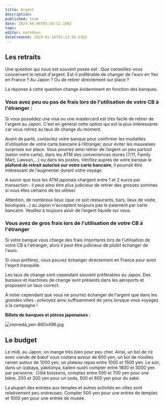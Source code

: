 ```yaml
---
title: Argent
description: 
published: true
date: 2024-06-06T05:50:12.186Z
tags: 
editor: markdown
dateCreated: 2024-01-18T01:23:58.936Z
---
```


## Les retraits

Une question qui nous est souvent posée est : Que conseillez-vous concernant le retrait d'argent. Est-il préférable de changer de l'euro en Yen en France ? Au Japon ? Ou de retirer directement sur place ? 

La réponse à cette question change évidemment en fonction des banques. 

### Vous avez peu ou pas de frais lors de l'utilisation de votre CB à l'étranger : 

Si vous possédez une visa ou une mastercard est très facile de retirer de l'argent au Japon. C'est en général cette option qui est la plus intéressante car vous retirez au taux de change du moment. 

Avant de partir, contactez votre banque pour confirmer les modalités d’utilisation de votre carte bancaire à l’étranger, pour éviter les mauvaises surprises sur place. Vous pourrez ainsi retirer de l’argent un peu partout (selon votre carte), dans les ATM des conveniences stores (7/11, Family Mart, Lawson,...) ou dans les postes. Vérifiez auprès de votre banque le **plafond de retrait autorisé sur votre carte bancaire**, il pourrait être intéressant de l’augmenter durant votre voyage.

A savoir que tous les ATM japonais chargent entre 1 et 2 euros par transaction : il peut ainsi être plus judicieux de retirer des grosses sommes si vous êtes certains de les utiliser. 

Attention, de nombreux lieux (que ce soit restaurants, bars, lieux de visite, boutiques...) au Japon n'acceptent toujours pas le paiement par carte bancaire. Veuillez à toujours avoir de l’argent liquide sur vous.


### Vous avez de gros frais lors de l'utilisation de votre CB à l'étranger

Si votre banque vous charge des frais importants lors de l'utilisation de votre CB à l'étranger, alors il peut être judicieux de plutôt échanger de l'euro. 

Si vous préférez, vous pouvez échanger directement en France pour avoir l'esprit tranquille. 

Les taux de change sont cependant souvent préférables au Japon. Des bureaux et machines de change sont présents dans les aéroports et proposent un taux correct. 

À noter cependant que vous ne pourrez échanger de l'argent que dans les grandes villes : prévoyez ainsi suffisamment de yens lorsque vous voyagez à la campagne ! 



**Billets de banques et pièces japonaises :**

![moneda_yen-860x496.jpg](/images/moneda_yen-860x496.jpg)


## Le budget

Le midi, au Japon, on mange très bien pour peu cher. Ainsi, un bol de riz avec viande de bœuf vous coûtera autour de 600 yen, un bol de nouilles ramen autour de 1000 yen, un plateau repas entre 1000 et 1500 yen. Le soir, dans un izakaya, yakitoriya, kaiten-sushi compter entre 1800 et 3000 yen par personne.  Côté boissons, comptez entre 500 et 700 yen pour une bière, 200 et 300 yen pour un soda, 500 et 800 yen pour du saké.

La plupart des entrées aux temples et autres activités en villes sont relativement peu onéreuses. Compter 500 yen pour une entrée de temples et 1000 yen pour une entrée de musée.
